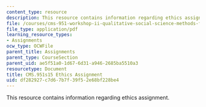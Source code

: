 ```yaml
---
content_type: resource
description: This resource contains information regarding ethics assignment.
file: /courses/cms-951-workshop-ii-qualitative-social-science-methods-for-media-studies-spring-2015/df282927c7d67b7f39f52e68bf228be4_MITCMS_951S15_EthicsAsgn.pdf
file_type: application/pdf
learning_resource_types:
- Assignments
ocw_type: OCWFile
parent_title: Assignments
parent_type: CourseSection
parent_uid: ae5f51a0-1d67-6d31-a946-2685ba5510a3
resourcetype: Document
title: CMS.951s15 Ethics Assignment
uid: df282927-c7d6-7b7f-39f5-2e68bf228be4
---
```

This resource contains information regarding ethics assignment.

